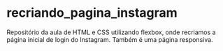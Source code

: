 # recriando_pagina_instagram
Repositório da aula de HTML e CSS utilizando flexbox, onde recriamos a página inicial de login do Instagram. Também é uma página responsiva.
